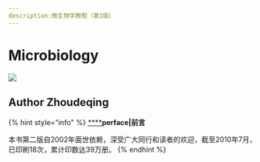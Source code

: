 ```yaml
---
description:微生物学教程（第3版）
---
```


# Microbiology

![](.C:\Users\zhuoran\Documents\GitHub\1910-01\er.jpg)

## Author Zhoudeqing

{% hint style="info" %}
[****](https://www.evernote.com/shard/s18/client/snv?noteGuid=75fcb2aa-6dcd-4d01-aa05-a21b52474497&noteKey=8b6561dd16d536b8&sn=https%3A%2F%2Fwww.evernote.com%2Fshard%2Fs18%2Fsh%2F75fcb2aa-6dcd-4d01-aa05-a21b52474497%2F8b6561dd16d536b8&title=%255B1%255D%2BSyllabus%2B2019)**perface\|前言**

本书第二版自2002年面世依赖，深受广大同行和读者的欢迎，截至2010年7月，已印刷18次，累计印数达39万册。
{% endhint %}
